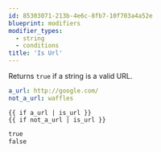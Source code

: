 ```yaml
---
id: 85303071-213b-4e6c-8fb7-10f703a4a52e
blueprint: modifiers
modifier_types:
  - string
  - conditions
title: 'Is Url'
---
```

Returns `true` if a string is a valid URL.

```yaml
a_url: http://google.com/
not_a_url: waffles
```

```
{{ if a_url | is_url }}
{{ if not_a_url | is_url }}
```

```html
true
false
```


